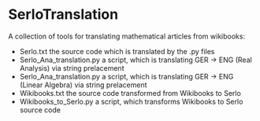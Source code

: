 # SerloTranslation
A collection of tools for translating mathematical articles from wikibooks:

* Serlo.txt                     the source code which is translated by the .py files
* Serlo_Ana_translation.py      a script, which is translating GER -> ENG (Real Analysis) via string prelacement
* Serlo_Ana_translation.py      a script, which is translating GER -> ENG (Linear Algebra) via string prelacement
* Wikibooks.txt                 the source code transformed from Wikibooks to Serlo
* Wikibooks_to_Serlo.py         a script, which transforms Wikibooks to Serlo source code
